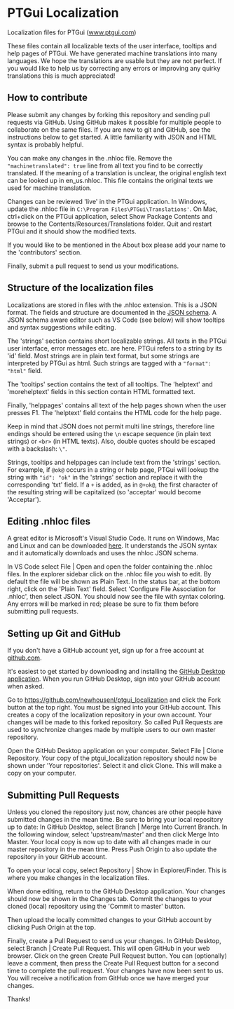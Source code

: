 # PTGui Localization
Localization files for PTGui (www.ptgui.com)

These files contain all localizable texts of the user interface, tooltips and help pages of PTGui. We have generated machine translations into many languages. We hope the translations are usable but they are not perfect. If you would like to help us by correcting any errors or improving any quirky translations this is much appreciated!

## How to contribute
Please submit any changes by forking this repository and sending pull requests via GitHub. Using GitHub makes it possible for multiple people to collaborate on the same files. If you are new to git and GitHub, see the instructions below to get started. A little familiarity with JSON and HTML syntax is probably helpful. 

You can make any changes in the .nhloc file. Remove the `"machinetranslated": true` line from all text you find to be correctly translated. If the meaning of a translation is unclear, the original english text can be looked up in en_us.nhloc. This file contains the original texts we used for machine translation.

Changes can be reviewed 'live' in the PTGui application. In Windows, update the .nhloc file in `C:\Program Files\PTGui\Translations'`. On Mac, ctrl+click on the PTGui application, select Show Package Contents and browse to the Contents/Resources/Translations folder. Quit and restart PTGui and it should show the modified texts.

If you would like to be mentioned in the About box please add your name to the 'contributors' section. 

Finally, submit a pull request to send us your modifications.

## Structure of the localization files
Localizations are stored in files with the .nhloc extension. This is a JSON format. The fields and structure are documented in the [JSON schema](https://www.ptgui.com/schemas/nhloc_v2.schema.json). A JSON schema aware editor such as VS Code (see below) will show tooltips and syntax suggestions while editing.

The 'strings' section contains short localizable strings. All texts in the PTGui user interface, error messages etc. are here. PTGui refers to a string by its 'id' field. Most strings are in plain text format, but some strings are interpreted by PTGui as html. Such strings are tagged with a `"format": "html"` field.

The 'tooltips' section contains the text of all tooltips. The 'helptext' and 'morehelptext' fields in this section contain HTML formatted text.

Finally, 'helppages' contains all text of the help pages shown when the user presses F1. The 'helptext' field contains the HTML code for the help page.

Keep in mind that JSON does not permit multi line strings, therefore line endings should be entered using the `\n` escape sequence (in plain text strings) or `<br>` (in HTML texts). Also, double quotes should be escaped with a backslash: `\"`.

Strings, tooltips and helppages can include text from the 'strings' section. For example, if `@ok@` occurs in a string or help page, PTGui will lookup the string with `"id": "ok"` in the 'strings' section and replace it with the corresponding 'txt' field. If a `+` is added, as in `@+ok@`, the first character of the resulting string will be capitalized (so 'acceptar' would become 'Acceptar').

## Editing .nhloc files
A great editor is Microsoft's Visual Studio Code. It runs on Windows, Mac and Linux and can be downloaded [here](https://code.visualstudio.com/). It understands the JSON syntax and it automatically downloads and uses the nhloc JSON schema.

In VS Code select File | Open and open the folder containing the .nhloc files. In the explorer sidebar click on the .nhloc file you wish to edit. By default the file will be shown as Plain Text. In the status bar, at the bottom right, click on the 'Plain Text' field. Select 'Configure File Association for .nhloc', then select JSON. You should now see the file with syntax coloring. Any errors will be marked in red; please be sure to fix them before submitting pull requests.

## Setting up Git and GitHub
If you don't have a GitHub account yet, sign up for a free account at  [github.com](https://github.com/).

It's easiest to get started by downloading and installing the [GitHub Desktop application](https://desktop.github.com). When you run GitHub Desktop, sign into your GitHub account when asked.

Go to https://github.com/newhousenl/ptgui_localization and click the Fork button at the top right. You must be signed into your GitHub account. This creates a copy of the localization repository in your own account. Your changes will be made to this forked repository. So called Pull Requests are used to synchronize changes made by multiple users to our own master repository.

Open the GitHub Desktop application on your computer. Select File | Clone Repository. Your copy of the ptgui_localization repository should now be shown under 'Your repositories'. Select it and click Clone. This will make a copy on your computer.

## Submitting Pull Requests
Unless you cloned the repository just now, chances are other people have submitted changes in the mean time. Be sure to bring your local repository up to date: In GitHub Desktop, select Branch | Merge Into Current Branch. In the following window, select 'upstream/master' and then click Merge Into Master. Your local copy is now up to date with all changes made in our master repository in the mean time. Press Push Origin to also update the repository in your GitHub account.

To open your local copy, select Repository | Show in Explorer/Finder. This is where you make changes in the localization files. 

When done editing, return to the GitHub Desktop application. Your changes should now be shown in the Changes tab. Commit the changes to your cloned (local) repository using the 'Commit to master' button. 

Then upload the locally committed changes to your GitHub account by clicking Push Origin at the top.

Finally, create a Pull Request to send us your changes. In GitHub Desktop, select Branch | Create Pull Request. This will open GitHub in your web browser. Click on the green Create Pull Request button. You can (optionally) leave a comment, then press the Create Pull Request button for a second time to complete the pull request. Your changes have now been sent to us. You will receive a notification from GitHub once we have merged your changes.

Thanks!